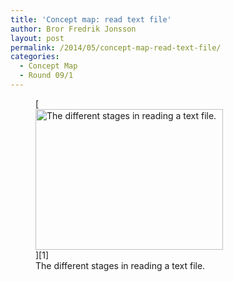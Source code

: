 ```yaml
---
title: 'Concept map: read text file'
author: Bror Fredrik Jonsson
layout: post
permalink: /2014/05/concept-map-read-text-file/
categories:
  - Concept Map
  - Round 09/1
---
```

<figure id="attachment_6915" style="width: 300px;" class="wp-caption alignnone">[<img class="size-medium wp-image-6915" alt="The different stages in reading a text file." src="http://teaching.software-carpentry.org/wp-content/uploads/2014/05/concept_map_text_file-300x225.jpg" width="300" height="225" />][1]<figcaption class="wp-caption-text">The different stages in reading a text file.</figcaption></figure>

 [1]: http://teaching.software-carpentry.org/wp-content/uploads/2014/05/concept_map_text_file.jpg